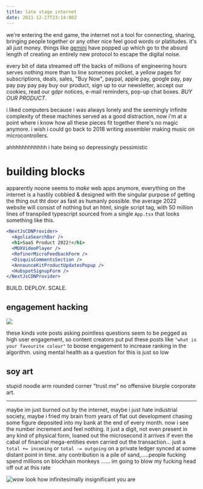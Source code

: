 ```yaml
---
title: late stage internet
date: 2021-12-27T23:14:00Z
---
```


we're entering the end game, the internet not a tool for connecting, sharing,
bringing people together or any other nice feel good words or platitudes. it's
all just money. things like [gemini](https://gemini.circumlunar.space/) have
popped up which go to the absurd length of creating an entirely new protocol to
escape the digital noise.

every bit of data streamed off the backs of millions of engineering hours serves
nothing more than to line someones pocket, a yellow pages for subscriptions,
deals, sales, "Buy Now", paypal, apple pay, google pay, pay pay pay pay pay buy
our product, sign up to our newsletter, accept our cookies, read our gdpr
notices, e-mail reminders, pop-up chat boxes. _BUY OUR PRODUCT_.

i liked computers because i was always lonely and the seemingly infinite
complexity of these machines served as a good distraction, now i'm at a point
where i know how all these pieces fit together there's no magic anymore. i wish
i could go back to 2018 writing assembler making music on microcontrollers.

ahhhhhhhhhhhh i hate being so depressingly pessimistic

# building blocks

apparently noone seems to _make_ web apps anymore, everything on the internet is
a hastily cobbled & designed with the singular purpose of getting the thing out
tht door as fast as humanly possible. the average 2022 website will consist of
nothing but an html, single script tag, with 50 million lines of transpiled
typescript sourced from a single `App.tsx` that looks something like this.

```jsx
<NextJsCDNProvider>
  <AgoliaSearchBar />
  <h1>SaaS Product 2022!</h1>
  <MUXVideoPlayer />
  <RefinerMicroFeedbackForm />
  <DisquisCommentsSection />
  <AnnounceKitProductUpdatesPopup />
  <HubspotSignupForm />
</NextJsCDNProvider>
```

BUILD. DEPLOY. SCALE.

## engagement hacking

![](https://ftp.cass.si/0y960tg0~.png)

these kinds vote posts asking pointless questions seem to be pegged as high user
engagement, so content creators put put these posts like
`"what is your favourite colour"` to boose engagement to increase ranking in the
algorithm. using mental health as a question for this is just so low

## soy art

stupid noodle arm rounded corner "trust me" no offensive blurple corporate art.

---

maybe im just burned out by the internet, maybe i just hate industrial society,
maybe i fried my brain from years of flat out development chasing some figure
deposited into my bank at the end of every month. now i see the number increment
and feel nothing. it just a digit, not even present in any kind of physical
form, loaned out the microsecond it arrives if even the cabal of financial
mega-entities even carried out the transaction... just a `total += incoming` or
`total -= outgoing` on a private ledger synced at some distant point in time.
any contribution is a pile of sand,.....people fucking spend millions on
blockhain monkeys ...... im going to blow my fucking head off out at this rate

![wow look how infinitesimally insignificant you are](https://ftp.cass.si/49m=wr75..jpeg)
